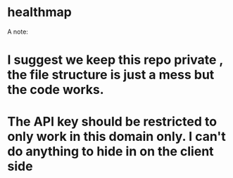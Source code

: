# healthmap


A note:

# I suggest we keep this repo private , the file structure is just a mess but the code works.

# The API key should be restricted to only work in this domain only. I can't do anything to hide in on the client side
